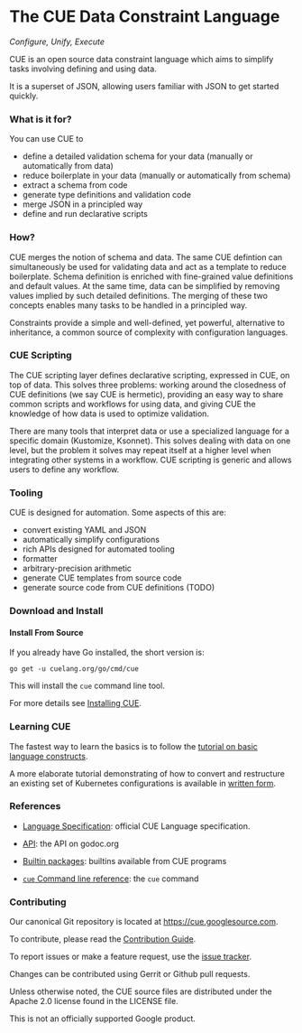 <!--
 Copyright 2018 The CUE Authors

 Licensed under the Apache License, Version 2.0 (the "License");
 you may not use this file except in compliance with the License.
 You may obtain a copy of the License at

     http://www.apache.org/licenses/LICENSE-2.0

 Unless required by applicable law or agreed to in writing, software
 distributed under the License is distributed on an "AS IS" BASIS,
 WITHOUT WARRANTIES OR CONDITIONS OF ANY KIND, either express or implied.
 See the License for the specific language governing permissions and
 limitations under the License.
-->


# The CUE Data Constraint Language

_Configure, Unify, Execute_

CUE is an open source data constraint language which aims
to simplify tasks involving defining and using data.

It is a superset of JSON,
allowing users familiar with JSON to get started quickly.


### What is it for?

You can use CUE to

- define a detailed validation schema for your data (manually or automatically from data)
- reduce boilerplate in your data (manually or automatically from schema)
- extract a schema from code
- generate type definitions and validation code
- merge JSON in a principled way
- define and run declarative scripts


### How?

CUE merges the notion of schema and data.
The same CUE defintion can simultaneously be used for validating data
and act as a template to reduce boilerplate.
Schema definition is enriched with fine-grained value definitions
and default values.
At the same time,
data can be simplified by removing values implied by such detailed definitions.
The merging of these two concepts enables
many tasks to be handled in a principled way.


Constraints provide a simple and well-defined, yet powerful, alternative
to inheritance,
a common source of complexity with configuration languages.


### CUE Scripting

The CUE scripting layer defines declarative scripting, expressed in CUE,
on top of data.
This solves three problems:
working around the closedness of CUE definitions (we say CUE is hermetic),
providing an easy way to share common scripts and workflows for using data,
and giving CUE the knowledge of how data is used to optimize validation.

There are many tools that interpret data or use a specialized language for
a specific domain (Kustomize, Ksonnet).
This solves dealing with data on one level, but the problem it solves may repeat
itself at a higher level when integrating other systems in a workflow.
CUE scripting is generic and allows users to define any workflow.


### Tooling

CUE is designed for automation.
Some aspects of this are:

- convert existing YAML and JSON
- automatically simplify configurations
- rich APIs designed for automated tooling
- formatter
- arbitrary-precision arithmetic
- generate CUE templates from source code
- generate source code from CUE definitions (TODO)


### Download and Install

#### Install From Source

If you already have Go installed, the short version is:

```
go get -u cuelang.org/go/cmd/cue
```

This will install the `cue` command line tool.

For more details see [Installing CUE](./doc/install.md).


### Learning CUE

The fastest way to learn the basics is to follow the
[tutorial on basic language constructs](./doc/tutorial/basics/Readme.md).

A more elaborate tutorial demonstrating of how to convert and restructure
an existing set of Kubernetes configurations is available in
[written form](./doc/tutorial/kubernetes/README.md).

### References

- [Language Specification](./doc/ref/spec.md): official CUE Language specification.

- [API](https://godoc.org/cuelang.org/go/cue): the API on godoc.org

- [Builtin packages](https://godoc.org/cuelang.org/go/pkg): builtins available from CUE programs

- [`cue` Command line reference](./doc/cmd/cue.md): the `cue` command


### Contributing

Our canonical Git repository is located at https://cue.googlesource.com.

To contribute, please read the [Contribution Guide](./doc/contribute.md).

To report issues or make a feature request, use the
[issue tracker](https://github.com/cuelang/cue/issues).

Changes can be contributed using Gerrit or Github pull requests.

Unless otherwise noted, the CUE source files are distributed
under the Apache 2.0 license found in the LICENSE file.

This is not an officially supported Google product.

